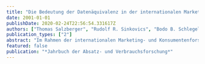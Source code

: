 ```yaml
---
title: "Die Bedeutung der Datenäquivalenz in der internationalen Marketing- und Konsumentenforschung"
date: 2001-01-01
publishDate: 2020-02-24T22:56:54.331617Z
authors: ["Thomas Salzberger", "Rudolf R. Sinkovics", "Bodo B. Schlegelmilch"]
publication_types: ["2"]
abstract: "Im Rahmen der internationalen Marketing- und Konsumentenforschung gilt es zum einen, die kulturübergreifende Tragfähigkeit von Konstrukten und darauf aufbauenden Theorien zu überprüfen, zum anderen geht es um die Identifizierung von kulturbedingten Ausprägungsunterschieden und möglichen Ursachen dafür. Für die Qualität substanztheoretischer Aussagen ist dabei die messtheoretische Fundierung von grundlegender Bedeutung. Letztlich ist das äquivalente Zustandekommen der Messungen, die Äquivalenz der Daten, empirisch zu belegen. Innerhalb der klassischen Testtheorie steht dafür die konfirmatorische Faktorenanalyse für mehrere Gruppen (im vorliegenden Fall: Kulturen) zur Verfügung. Bislang weniger beachtet, stellt das Rasch-Modell aufgrund besonderer Modelleigenschaften eine vielversprechende Alternative dar. Von der messtheoretischen Fundierung der interkulturellen Gültigkeit profitiert nicht zuletzt die Praxis, in dem die Zuverlässigkeit des Datenmaterials erhöht wird und die darauf basierenden Marketingentscheidungen eine bessere Grundlage erhalten."
featured: false
publication: "*Jahrbuch der Absatz- und Verbrauchsforschung*"
---
```


